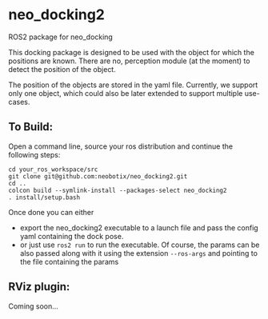 # neo_docking2
ROS2 package for neo_docking

This docking package is designed to be used with the object for which the positions are known. There are no, perception module (at the moment) to detect the position of the object. 

The position of the objects are stored in the yaml file. Currently, we support only one object, which could also be later extended to support multiple use-cases. 

## To Build:

Open a command line, source your ros distribution and continue the following steps:

```
cd your_ros_workspace/src
git clone git@github.com:neobotix/neo_docking2.git
cd ..
colcon build --symlink-install --packages-select neo_docking2
. install/setup.bash
```

Once done you can either 
  * export the neo_docking2 executable to a launch file and pass the config yaml containing the dock pose.
  * or just use `ros2 run` to run the executable. Of course, the params can be also passed along with it using the extension `--ros-args` and pointing to the file containing the params
  
## RViz plugin:

Coming soon... 
